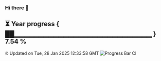 ### Hi there 👋
⏳ Year progress { ██▁▁▁▁▁▁▁▁▁▁▁▁▁▁▁▁▁▁▁▁▁▁▁▁▁▁▁▁ } 7.54 %
---
⏰ Updated on Tue, 28 Jan 2025 12:33:58 GMT
![Progress Bar CI](https://github.com/liununu/liununu/workflows/Progress%20Bar%20CI/badge.svg)
